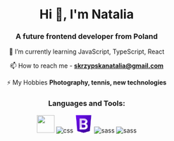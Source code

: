 
<h1 align="center">Hi 👋, I'm Natalia</h1>
<h3 align="center">A future frontend developer from Poland</h3>
<div align="center">

 🌱 I’m currently learning JavaScript, TypeScript, React

 📫 How to reach me - **skrzypskanatalia@gmail.com**

 ⚡ My Hobbies **Photography, tennis, new technologies**
</div>

<h3 align="center">Languages and Tools:</h3>
<div align="center">  

<img src="https://cdn-icons-png.flaticon.com/512/1532/1532556.png" target="_blank" rel="noreferrer" width="40" height="40"> 
<img src="https://cdn4.iconfinder.com/data/icons/iconsimple-programming/512/css-512.png" alt="css" width="40" height="40"/>
<img src="https://raw.githubusercontent.com/themedotid/bootstrap-icon/HEAD/docs/bootstrap-icon-css.png" alt="bootstrap" width="40" height="40"/>
<img src="https://raw.githubusercontent.com/danielcranney/readme-generator/main/public/icons/skills/javascript-colored.svg" alt="sass" width="40" height="40"/>
<img src="https://cdn3.iconfinder.com/data/icons/logos-and-brands-adobe/512/288_Sass-512.png" alt="sass" width="40" height="40"/>



